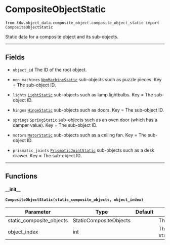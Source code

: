 # CompositeObjectStatic

`from tdw.object_data.composite_object.composite_object_static import CompositeObjectStatic`

Static data for a composite object and its sub-objects.

***

## Fields

- `object_id` The ID of the root object.

- `non_machines` [`NonMachineStatic`](sub_object/non_machine_static.md) sub-objects such as puzzle pieces. Key = The sub-object ID.

- `lights` [`LightStatic`](sub_object/light_static.md) sub-objects such as lamp lightbulbs. Key = The sub-object ID.

- `hinges` [`HingeStatic`](sub_object/hinge_static.md) sub-objects such as doors. Key = The sub-object ID.

- `springs` [`SpringStatic`](sub_object/spring_static.md) sub-objects such as an oven door (which has a damper value). Key = The sub-object ID.

- `motors` [`MotorStatic`](sub_object/motor_static.md) sub-objects such as a ceiling fan. Key = The sub-object ID.

- `prismatic_joints` [`PrismaticJointStatic`](sub_object/prismatic_joint_static.md) sub-objects such as a desk drawer. Key = The sub-object ID.

***

## Functions

#### \_\_init\_\_

**`CompositeObjectStatic(static_composite_objects, object_index)`**

| Parameter | Type | Default | Description |
| --- | --- | --- | --- |
| static_composite_objects |  StaticCompositeObjects |  | The `StaticCompositeObjects` output data. |
| object_index |  int |  | The index in `static_composite_objects.get_object_id()`. |

